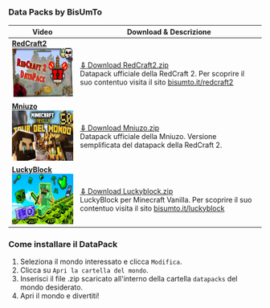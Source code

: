 ### Data Packs by BisUmTo

|Video|Download & Descrizione|
|---|---|
|[**RedCraft2**<br/><img src="https://raw.githubusercontent.com/BisUmTo/DataPacks/master/RedCraft2/_sources/image.jpeg" width="177" height="100">](https://youtu.be/KVIxcL8rNC8)|<br/>[**⇩** Download RedCraft2.zip](https://github.com/BisUmTo/DataPacks/raw/master/RedCraft2/RedCraft2.zip)<br/>Datapack ufficiale della RedCraft 2. Per scoprire il suo contentuo visita il sito [bisumto.it/redcraft2](https://bisumto.it/redcraft2)|
|[**Mniuzo**<br/><img src="https://raw.githubusercontent.com/BisUmTo/DataPacks/master/Mniuzo/_sources/image.jpg" width="177" height="100">](https://youtu.be/saQ72-SE6lQ)|<br/>[**⇩** Download Mniuzo.zip](https://github.com/BisUmTo/DataPacks/raw/master/Mniuzo/Mniuzo.zip)<br/>Datapack ufficiale della Mniuzo. Versione semplificata del datapack della RedCraft 2.|
|[**LuckyBlock**<br/><img src="https://raw.githubusercontent.com/BisUmTo/DataPacks/master/LuckyBlock/_sources/image.jpg" width="177" height="100">](https://youtu.be/lMDoltm69ks)|<br/>[**⇩** Download Luckyblock.zip](https://minhaskamal.github.io/DownGit/#/home?url=https://github.com/BisUmTo/DataPacks/tree/master/LuckyBlock&rootDirectory=false)<br/>LuckyBlock per Minecraft Vanilla. Per scoprire il suo contentuo visita il sito [bisumto.it/luckyblock](https://bisumto.it/luckyblock)|

### Come installare il DataPack
1. Seleziona il mondo interessato e clicca `Modifica`.
2. Clicca su `Apri la cartella del mondo`.
3. Inserisci il file .zip scaricato all'interno della cartella `datapacks` del mondo desiderato.
4. Apri il mondo e divertiti!
